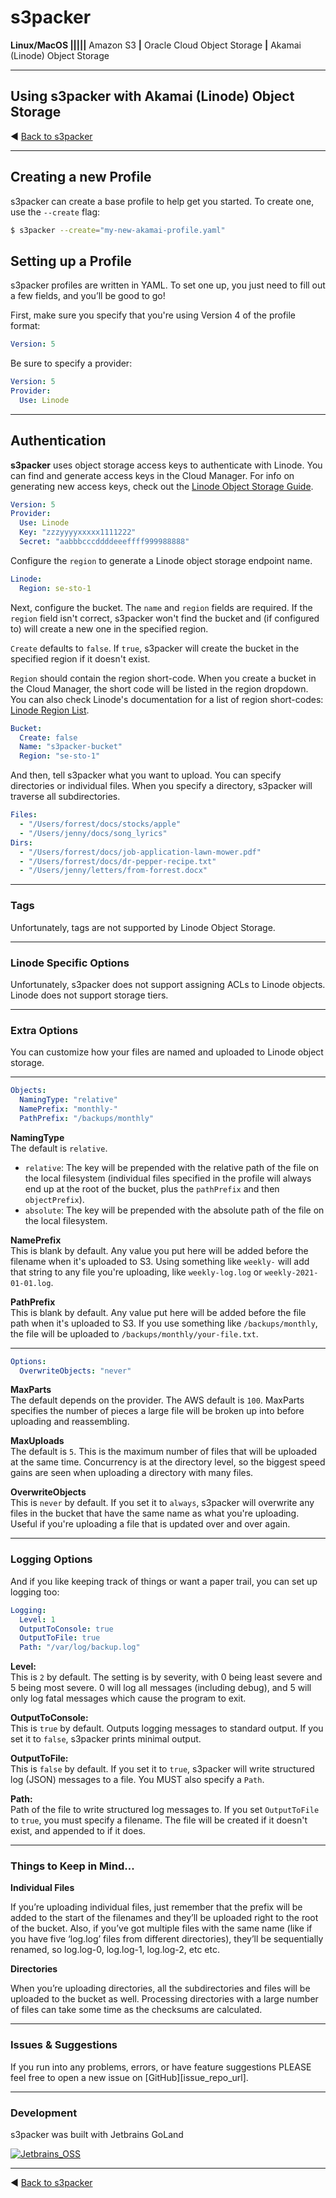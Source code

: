 # s3packer

**Linux/MacOS |||||** Amazon S3 **|** Oracle Cloud Object Storage **|** Akamai (Linode) Object Storage

---
## Using s3packer with Akamai (Linode) Object Storage

◀️ [Back to s3packer][s3packer_readme_url]

---

## Creating a new Profile

s3packer can create a base profile to help get you started. To create one, use the `--create` flag:

```bash
$ s3packer --create="my-new-akamai-profile.yaml"
```

## Setting up a Profile

s3packer profiles are written in YAML. To set one up, you just need to fill out a few fields, and you’ll be good to go!

First, make sure you specify that you're using Version 4 of the profile format:

```yaml
Version: 5
```

Be sure to specify a provider:

```yaml
Version: 5
Provider:
  Use: Linode
```

---
## Authentication

**s3packer** uses object storage access keys to authenticate with Linode. You can find and generate access keys in the
Cloud Manager. For info on generating new access keys, check out the [Linode Object Storage Guide][akamai_auth_url].

```yaml
Version: 5
Provider:
  Use: Linode
  Key: "zzzyyyyxxxxx1111222"
  Secret: "aabbbcccddddeeeffff999988888"
```

Configure the `region` to generate a Linode object storage endpoint name.

```yaml
Linode:
  Region: se-sto-1
```

Next, configure the bucket. The `name` and `region` fields are required. If the `region` field isn't correct,
s3packer won't find the bucket and (if configured to) will create a new one in the specified region.

`Create` defaults to `false`. If `true`, s3packer will create the bucket in the specified region if it doesn't exist.

`Region` should contain the region short-code. When you create a bucket in the Cloud Manager, the short code will be
listed in the region dropdown. You can also check Linode's documentation for a list of region short-codes:
[Linode Region List][akamai_region_list_url].

```yaml
Bucket:
  Create: false
  Name: "s3packer-bucket"
  Region: "se-sto-1"
```

And then, tell s3packer what you want to upload. You can specify directories or individual files. When you specify a
directory, s3packer will traverse all subdirectories.

```yaml
Files:
  - "/Users/forrest/docs/stocks/apple"
  - "/Users/jenny/docs/song_lyrics"
Dirs:
  - "/Users/forrest/docs/job-application-lawn-mower.pdf"
  - "/Users/forrest/docs/dr-pepper-recipe.txt"
  - "/Users/jenny/letters/from-forrest.docx"
```

--- 

### Tags

Unfortunately, tags are not supported by Linode Object Storage.

---

### Linode Specific Options

Unfortunately, s3packer does not support assigning ACLs to Linode objects. Linode does not support storage tiers.

---

### Extra Options

You can customize how your files are named and uploaded to Linode object storage.

---

```yaml
Objects:
  NamingType: "relative"
  NamePrefix: "monthly-"
  PathPrefix: "/backups/monthly"
```

**NamingType** <br/>
The default is `relative`.

- `relative`: The key will be prepended with the relative path of the file on the local filesystem (individual files
  specified in the profile will always end up at the root of the bucket, plus the `pathPrefix` and then `objectPrefix`).
- `absolute`: The key will be prepended with the absolute path of the file on the local filesystem.

**NamePrefix** <br/>
This is blank by default. Any value you put here will be added before the filename when it's uploaded to S3.
Using something like `weekly-` will add that string to any file you're uploading, like `weekly-log.log` or `weekly-2021-01-01.log`.

**PathPrefix** <br/>
This is blank by default. Any value put here will be added before the file path when it's uploaded to S3.
If you use something like `/backups/monthly`, the file will be uploaded to `/backups/monthly/your-file.txt`.

---

```yaml
Options:
  OverwriteObjects: "never"
```

**MaxParts** <br/>
The default depends on the provider. The AWS default is `100`. MaxParts specifies the number of pieces a large file will
be broken up into before uploading and reassembling.

**MaxUploads** <br/>
The default is `5`. This is the maximum number of files that will be uploaded at the same time. Concurrency is at the
directory level, so the biggest speed gains are seen when uploading a directory with many files.

**OverwriteObjects**  <br/>
This is `never` by default. If you set it to `always`, s3packer will overwrite any files in the bucket that
have the same name as what you're uploading. Useful if you're uploading a file that is updated over and over again.

---

### Logging Options

And if you like keeping track of things or want a paper trail, you can set up logging too:

```yaml
Logging:
  Level: 1
  OutputToConsole: true
  OutputToFile: true
  Path: "/var/log/backup.log"
 ```

**Level:**<br/>
This is `2` by default. The setting is by severity, with 0 being least severe and 5 being most severe. 0 will log
all messages (including debug), and 5 will only log fatal messages which cause the program to exit.

**OutputToConsole:**<br/>
This is `true` by default. Outputs logging messages to standard output. If you set it to `false`, s3packer
prints minimal output.

**OutputToFile:**<br/>
This is `false` by default. If you set it to `true`, s3packer will write structured log (JSON) messages to a file. You
MUST also specify a `Path`.

**Path:** <br/>
Path of the file to write structured log messages to. If you set `OutputToFile` to `true`, you must specify a filename.
The file will be created if it doesn't exist, and appended to if it does.

---

### Things to Keep in Mind...

**Individual Files**

If you’re uploading individual files, just remember that the prefix will be added to the start of the filenames and they’ll be uploaded right to the root of the bucket.
Also, if you’ve got multiple files with the same name (like if you have five ‘log.log’ files from different directories), they’ll be sequentially renamed, so log.log-0, log.log-1, log.log-2, etc etc.

**Directories**

When you’re uploading directories, all the subdirectories and files will be uploaded to the bucket as well. Processing
directories with a large number of files can take some time as the checksums are calculated.

---

### Issues & Suggestions

If you run into any problems, errors, or have feature suggestions PLEASE feel free to open a new issue on
[GitHub][issue_repo_url].

---

### Development

s3packer was built with Jetbrains GoLand

[![Jetbrains_OSS][GoLand logo]][jetbrains_goland_url]

---

◀️ [Back to s3packer][s3packer_readme_url]

<!-- Links -->
[s3packer_readme_url]: https://github.com/orme292/s3packer/blob/master/README.md
[akamai_auth_url]: https://www.linode.com/docs/products/storage/object-storage/guides/access-keys/
[akamai_region_list_url]: https://www.linode.com/docs/products/storage/object-storage/#availability

[GoLand logo]: https://resources.jetbrains.com/storage/products/company/brand/logos/GoLand_icon.svg
[jetbrains_goland_url]: https://www.jetbrains.com/go/